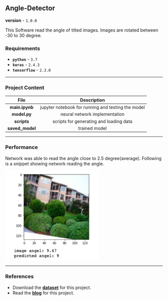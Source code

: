 ## Angle-Detector

**version** - `1.0.0`

This Software read the angle of tilted images. Images are rotated between -30 to 30 degree.

### Requirements

- **`python`** - `3.7`
- **`keras`** -  `2.4.3`
- **`tensorflow`** -  `2.3.0`

---

### Project Content

| File      | Description |
| :-----------: | :-----------: |
| **main.ipynb**   | jupyter notebook for running and testing the model |
| **model.py**   | neural network implementation     |
| **scripts**      | scripts for generating and loading data     |
| **saved_model** | trained model |

---
### Performance

Network was able to read the angle close to 2.5 degree(average). Following is a snippet showing network reading the angle. 

<img src=results/sample.png width="300">

---

### References

- Download the [**dataset**](https://www.kaggle.com/shivajbd/imagerotation) for this project.
- Read the [**blog**](https://shiva-verma.medium.com/image-angle-detection-using-neural-networks-77f38524951c) for this project.
